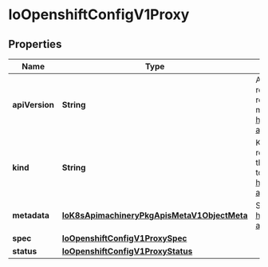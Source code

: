 
# IoOpenshiftConfigV1Proxy

## Properties
Name | Type | Description | Notes
------------ | ------------- | ------------- | -------------
**apiVersion** | **String** | APIVersion defines the versioned schema of this representation of an object. Servers should convert recognized schemas to the latest internal value, and may reject unrecognized values. More info: https://git.k8s.io/community/contributors/devel/sig-architecture/api-conventions.md#resources |  [optional]
**kind** | **String** | Kind is a string value representing the REST resource this object represents. Servers may infer this from the endpoint the client submits requests to. Cannot be updated. In CamelCase. More info: https://git.k8s.io/community/contributors/devel/sig-architecture/api-conventions.md#types-kinds |  [optional]
**metadata** | [**IoK8sApimachineryPkgApisMetaV1ObjectMeta**](IoK8sApimachineryPkgApisMetaV1ObjectMeta.md) | Standard object&#39;s metadata. More info: https://git.k8s.io/community/contributors/devel/sig-architecture/api-conventions.md#metadata |  [optional]
**spec** | [**IoOpenshiftConfigV1ProxySpec**](IoOpenshiftConfigV1ProxySpec.md) |  | 
**status** | [**IoOpenshiftConfigV1ProxyStatus**](IoOpenshiftConfigV1ProxyStatus.md) |  |  [optional]



